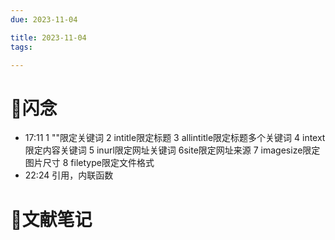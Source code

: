 ```yaml
---
due: 2023-11-04 

title: 2023-11-04
tags:

---
```


# 📖闪念
- 17:11 1 ""限定关键词
2 intitle限定标题
3 allintitle限定标题多个关键词
4 intext限定内容关键词
5 inurl限定网址关键词
6site限定网址来源
7 imagesize限定图片尺寸
8 filetype限定文件格式
- 22:24 引用，内联函数







# 📒文献笔记







